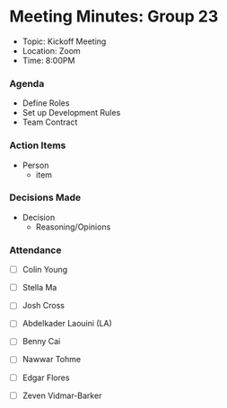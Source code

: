 # Meeting Minutes: Group 23
- Topic: Kickoff Meeting
- Location: Zoom
- Time: 8:00PM

### Agenda
- Define Roles
- Set up Development Rules
- Team Contract

### Action Items
- Person
    - item

### Decisions Made
- Decision
    - Reasoning/Opinions

### Attendance
- [ ] Colin Young
- [ ] Stella Ma
- [ ] Josh Cross
- [ ] Abdelkader Laouini (LA)
- [ ] Benny Cai
- [ ] Nawwar Tohme
- [ ] Edgar Flores
- [ ] Zeven Vidmar-Barker

